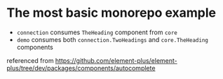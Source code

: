 # The most basic monorepo example

* `connection` consumes `TheHeading` component from `core`
* `demo` consumes both `connection.TwoHeadings` and `core.TheHeading` components

referenced from https://github.com/element-plus/element-plus/tree/dev/packages/components/autocomplete 
